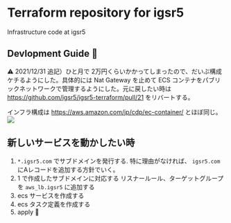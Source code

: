 # Terraform repository for igsr5
Infrastructure code at igsr5
## Devlopment Guide 📝
⚠️ 2021/12/31 追記）ひと月で 2万円くらいかかってしまったので、だいぶ構成ケチるようにした。具体的には Nat Gateway を止めて ECS コンテナをパブリックネットワークで管理するようにした。元に戻したい時は https://github.com/igsr5/igsr5-terraform/pull/21 をリバートする。

インフラ構成は https://aws.amazon.com/jp/cdp/ec-container/ とほぼ同じ。
<img src="https://d1.awsstatic.com/icons/jp/cdp/renewal/diagram_ec-container_v2.85a0ad9ebf4bd95e18df84db4b274ba3b36f8586.png" />

## 新しいサービスを動かしたい時

1. `*.igsr5.com` でサブドメインを発行する. 
  特に理由がなければ、 `igsr5.com` にAレコードを追加する方針でいく。
2. 1 で作成したサブドメインに対応する リスナールール、ターゲットグループを `aws_lb.igsr5` に追加する
3. ecs サービスを作成する
4. ecs タスク定義を作成する
5. apply 🎉
